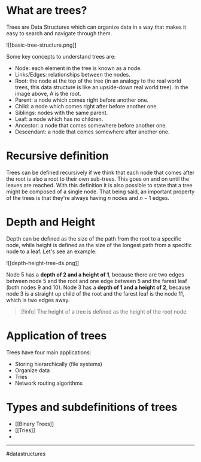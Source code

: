 # What are trees?

Trees are Data Structures which can organize data in a way that makes it easy to search and navigate through them.

![[basic-tree-structure.png]]

Some key concepts to understand trees are:

- Node: each element in the tree is known as a node.
- Links/Edges: relationships between the nodes.
- Root: the node at the top of the tree (in an analogy to the real world trees, this data structure is like an upside-down real world tree). In the image above, A is the root.
- Parent: a node which comes right before another one.
- Child: a node which comes right after before another one.
- Siblings: nodes with the same parent.
- Leaf: a node which has no children.
- Ancestor: a node that comes somewhere before another one.
- Descendant: a node that comes somewhere after another one.

# Recursive definition

Trees can be defined recursively if we think that each node that comes after the root is also a root to their own sub-trees. This goes on and on until the leaves are reached. With this definition it is also possible to state that a tree might be composed of a single node.
That being said, an important property of the trees is that they're always having $n$ nodes and $n-1$ edges.

# Depth and Height

Depth can be defined as the size of the path from the root to a specific node, while height is defined as the size of the longest path from a specific node to a leaf. Let's see an example:

![[depth-height-tree-ds.png]]

Node 5 has a **depth of 2 and a height of 1**, because there are two edges between node 5 and the root and one edge between 5 and the farest leaf (both nodes 9 and 10).
Node 3 has a **depth of 1 and a height of 2**, because node 3 is a straight up child of the root and the farest leaf is the node 11, which is two edges away.

> [!info]
> The height of a tree is defined as the height of the root node.

# Application of trees

Trees have four main applications:

- Storing hierarchically (file systems)
- Organize data
- Tries
- Network routing algorithms

# Types and subdefinitions of trees

- [[Binary Trees]]
- [[Tries]]
- 

---

#datastructures